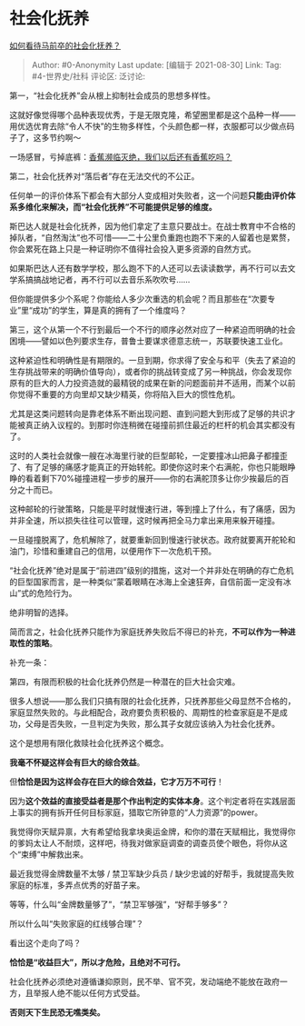 # 社会化抚养
[如何看待马前卒的社会化抚养？](https://www.zhihu.com/question/265857247/answer/1375936847)

> Author: #0-Anonymity
> Last update: [编辑于 2021-08-30]
> Link:
> Tag: #4-世界史/社科
> 评论区:
> 泛讨论:

第一，“社会化抚养”会从根上抑制社会成员的思想多样性。

这就好像觉得哪个品种表现优秀，于是无限克隆，希望圈里都是这个品种一样——用优选优育去除“令人不快”的生物多样性，个头颜色都一样，衣服都可以少做点码子了，这多节约啊～

一场感冒，亏掉底裤：[香蕉濒临灭绝，我们以后还有香蕉吃吗？](https://zhuanlan.zhihu.com/p/28274957)

第二，社会化抚养对“落后者”存在无法交代的不公正。

任何单一的评价体系下都会有大部分人变成相对失败者，这一个问题**只能由评价体系多维化来解决，而“社会化抚养”不可能提供足够的维度。**

斯巴达人就是社会化抚养，因为他们拿定了主意只要战士。在战士教育中不合格的掉队者，“自然淘汰”也不可惜——二十公里负重跑也跑不下来的人留着也是累赘，你会累死在路上只是一种证明你不值得社会投入更多资源的自然方式。

如果斯巴达人还有数学学校，那么跑不下的人还可以去读读数学，再不行可以去文学系搞搞战地记者，再不行可以去音乐系吹吹号……

但你能提供多少个系呢？你能给人多少次重选的机会呢？而且那些在“次要专业”里“成功”的学生，算是真的拥有了一个维度吗？

第三，这个从第一个不行到最后一个不行的顺序必然对应了一种紧迫而明确的社会困境——譬如以色列要求生存，普鲁士要谋求德意志统一，苏联要快速工业化。

这种紧迫性和明确性是有期限的。一旦到期，你求得了安全与和平（失去了紧迫的生存挑战带来的明确价值导向），或者你的挑战转变成了另一种挑战，你会发现你原有的巨大的人力投资造就的最精锐的成果在新的问题面前并不适用，而某个以前你觉得不重要的方向里却又缺少精英，你将陷入巨大的惯性危机。

尤其是这类问题转向是靠老体系不断出现问题、直到问题大到形成了足够的共识才能被真正纳入议程的。到那时你连稍微在碰撞前抓住最近的栏杆的机会其实都没有了。

这时的人类社会就像一艘在冰海里行驶的巨型邮轮，一定要撞冰山把鼻子都撞歪了、有了足够的痛感才能真正的开始转舵。即使你这时来个右满舵，你也只能眼睁睁的看着剩下70%碰撞进程一步步的展开——你的右满舵顶多让你少挨最后的百分之十而已。

这种邮轮的行驶策略，只能是平时就慢速行进，等到撞上了什么，有了痛感，因为并非全速，所以损失往往可以管理，这时候再把全马力拿出来用来躲开碰撞。

一旦碰撞脱离了，危机解除了，就要重新回到慢速行驶状态。政府就要离开舵轮和油门，珍惜和重建自己的信用，以便用作下一次危机干预。

“社会化抚养”绝对是属于“前进四”级别的措施，这对一个并非处在明确的存亡危机的巨型国家而言，是一种类似“蒙着眼睛在冰海上全速狂奔，自信前面一定没有冰山”式的危险行为。

绝非明智的选择。

简而言之，社会化抚养只能作为家庭抚养失败后不得已的补充，**不可以作为一种进取性的策略**。

补充一条：

第四，有限而积极的社会化抚养仍然是一种潜在的巨大社会灾难。

很多人想说——那么我们只搞有限的社会化抚养，只抚养那些父母显然不合格的，家庭显然失败的。与此相配合，政府要负责积极的、周期性的检查家庭是不是成功，父母是否失败，一旦判定为失败，那么其子女就应该纳入为社会化抚养。

这个是想用有限化救赎社会化抚养这个概念。

**我毫不怀疑这样会有巨大的综合效益**。

但**恰恰是因为这样会存在巨大的综合效益，它才万万不可行**！

因为**这个效益的直接受益者是那个作出判定的实体本身**。这个判定者将在实践层面上事实的拥有拆开任何目标家庭，猎取它所钟意的“人力资源”的power。

我觉得你天赋异禀，大有希望给我拿块奥运金牌，和你的潜在天赋相比，我觉得你的爹妈太让人不耐烦，这样吧，待我对做家庭调查的调查员使个眼色，将你从这个“束缚”中解救出来。

最近我觉得金牌数量不太够 / 禁卫军缺少兵员 / 缺少忠诚的好帮手，我就提高失败家庭的标准，多弄点优秀的好苗子来。

等等，什么叫“金牌数量够了”，“禁卫军够强”，“好帮手够多”？

所以什么叫“失败家庭的红线够合理”？

看出这个走向了吗？

**恰恰是“收益巨大”，所以才危险，且绝对不可行。**

社会化抚养必须绝对遵循谦抑原则，民不举、官不究，发动端绝不能放在政府一方，且举报人绝不能以任何方式受益。

**否则天下生民恐无噍类矣。**
